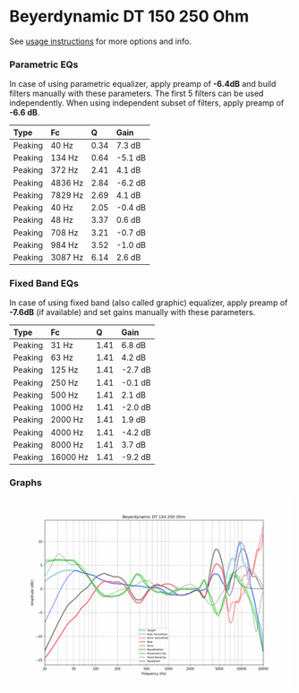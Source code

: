 # Beyerdynamic DT 150 250 Ohm
See [usage instructions](https://github.com/jaakkopasanen/AutoEq#usage) for more options and info.

### Parametric EQs
In case of using parametric equalizer, apply preamp of **-6.4dB** and build filters manually
with these parameters. The first 5 filters can be used independently.
When using independent subset of filters, apply preamp of **-6.6 dB**.

| Type    | Fc      |    Q | Gain    |
|:--------|:--------|:-----|:--------|
| Peaking | 40 Hz   | 0.34 | 7.3 dB  |
| Peaking | 134 Hz  | 0.64 | -5.1 dB |
| Peaking | 372 Hz  | 2.41 | 4.1 dB  |
| Peaking | 4836 Hz | 2.84 | -6.2 dB |
| Peaking | 7829 Hz | 2.69 | 4.1 dB  |
| Peaking | 40 Hz   | 2.05 | -0.4 dB |
| Peaking | 48 Hz   | 3.37 | 0.6 dB  |
| Peaking | 708 Hz  | 3.21 | -0.7 dB |
| Peaking | 984 Hz  | 3.52 | -1.0 dB |
| Peaking | 3087 Hz | 6.14 | 2.6 dB  |

### Fixed Band EQs
In case of using fixed band (also called graphic) equalizer, apply preamp of **-7.6dB**
(if available) and set gains manually with these parameters.

| Type    | Fc       |    Q | Gain    |
|:--------|:---------|:-----|:--------|
| Peaking | 31 Hz    | 1.41 | 6.8 dB  |
| Peaking | 63 Hz    | 1.41 | 4.2 dB  |
| Peaking | 125 Hz   | 1.41 | -2.7 dB |
| Peaking | 250 Hz   | 1.41 | -0.1 dB |
| Peaking | 500 Hz   | 1.41 | 2.1 dB  |
| Peaking | 1000 Hz  | 1.41 | -2.0 dB |
| Peaking | 2000 Hz  | 1.41 | 1.9 dB  |
| Peaking | 4000 Hz  | 1.41 | -4.2 dB |
| Peaking | 8000 Hz  | 1.41 | 3.7 dB  |
| Peaking | 16000 Hz | 1.41 | -9.2 dB |

### Graphs
![](./Beyerdynamic%20DT%20150%20250%20Ohm.png)